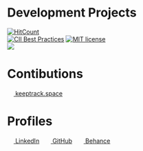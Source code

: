 # Development Projects
[![HitCount](http://hits.dwyl.com/Le-Roi777/Frontend-Development.svg)](http://hits.dwyl.com/Le-Roi777/Frontend-Development)</br>
[![CII Best Practices](https://bestpractices.coreinfrastructure.org/projects/4037/badge)](https://bestpractices.coreinfrastructure.org/projects/4037) [![MIT license](https://img.shields.io/badge/License-MIT-blue.svg)](https://lbesson.mit-license.org/)
</br>
<a href="https://www.codewars.com/users/Alucard7%20/completed" target="_blank"><img src="https://www.codewars.com/users/Alucard7%20/badges/micro"></a>

# Contibutions
<a href="https://github.com/Le-Roi777/keeptrack.space"><img src="https://github.githubassets.com/favicons/favicon.png" width="15px">&nbsp;keeptrack.space</a>


# Profiles

<a href="https://www.linkedin.com/in/leroi-claassen-front-end"><img src="https://i.stack.imgur.com/gVE0j.png" width="15px">&nbsp;LinkedIn</a>
&nbsp;
<a href="https://github.com/Le-Roi777"><img src="https://github.githubassets.com/favicons/favicon.png" width="15px">&nbsp;GitHub</a>
&nbsp;
<a href="https://www.behance.net/Le-Roi"><img src="https://a5.behance.net/25c23a486e82fb34a8df59aa5c452bc9b91cd2ea/img/site/favicon.ico?cb=264615658" width="15px">&nbsp;Behance</a>
